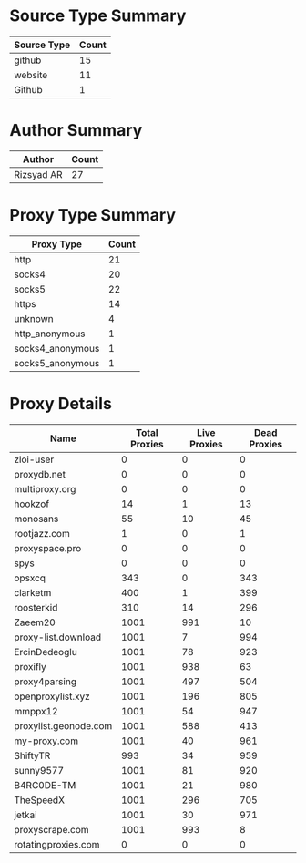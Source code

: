 # Source Type Summary

| Source Type | Count |
|-------------|-------|
| github | 15 |
| website | 11 |
| Github | 1 |


# Author Summary

| Author | Count |
|--------|-------|
| Rizsyad AR | 27 |


# Proxy Type Summary

| Proxy Type | Count |
|------------|-------|
| http | 21 |
| socks4 | 20 |
| socks5 | 22 |
| https | 14 |
| unknown | 4 |
| http_anonymous | 1 |
| socks4_anonymous | 1 |
| socks5_anonymous | 1 |


# Proxy Details

| Name | Total Proxies | Live Proxies | Dead Proxies |
|------|---------------|--------------|---------------|
| zloi-user | 0 | 0 | 0 |
| proxydb.net | 0 | 0 | 0 |
| multiproxy.org | 0 | 0 | 0 |
| hookzof | 14 | 1 | 13 |
| monosans | 55 | 10 | 45 |
| rootjazz.com | 1 | 0 | 1 |
| proxyspace.pro | 0 | 0 | 0 |
| spys | 0 | 0 | 0 |
| opsxcq | 343 | 0 | 343 |
| clarketm | 400 | 1 | 399 |
| roosterkid | 310 | 14 | 296 |
| Zaeem20 | 1001 | 991 | 10 |
| proxy-list.download | 1001 | 7 | 994 |
| ErcinDedeoglu | 1001 | 78 | 923 |
| proxifly | 1001 | 938 | 63 |
| proxy4parsing | 1001 | 497 | 504 |
| openproxylist.xyz | 1001 | 196 | 805 |
| mmppx12 | 1001 | 54 | 947 |
| proxylist.geonode.com | 1001 | 588 | 413 |
| my-proxy.com | 1001 | 40 | 961 |
| ShiftyTR | 993 | 34 | 959 |
| sunny9577 | 1001 | 81 | 920 |
| B4RC0DE-TM | 1001 | 21 | 980 |
| TheSpeedX | 1001 | 296 | 705 |
| jetkai | 1001 | 30 | 971 |
| proxyscrape.com | 1001 | 993 | 8 |
| rotatingproxies.com | 0 | 0 | 0 |
